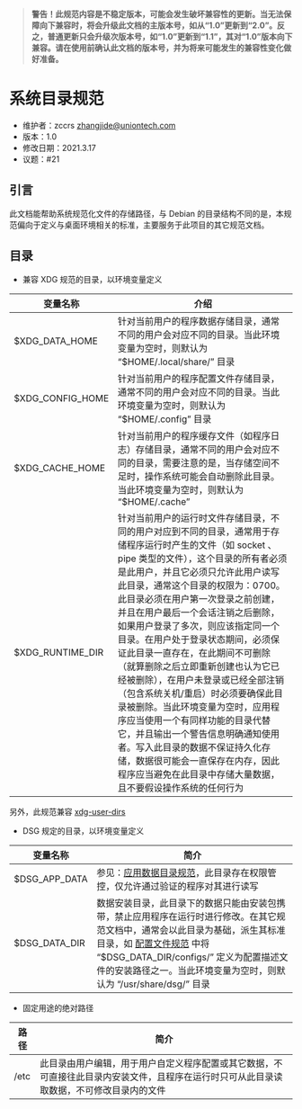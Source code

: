 > __警告！此规范内容是不稳定版本，可能会发生破坏兼容性的更新。当无法保障向下兼容时，将会升级此文档的主版本号，如从“1.0”更新到“2.0”。反之，普通更新只会升级次版本号，如“1.0”更新到“1.1”，其对“1.0”版本向下兼容。请在使用前确认此文档的版本号，并为将来可能发生的兼容性变化做好准备。__

# 系统目录规范

* 维护者：zccrs <zhangjide@uniontech.com>
* 版本：1.0
* 修改日期：2021.3.17
* 议题：#21

## 引言

此文档能帮助系统规范化文件的存储路径，与 Debian 的目录结构不同的是，本规范偏向于定义与桌面环境相关的标准，主要服务于此项目的其它规范文档。

## 目录

- 兼容 XDG 规范的目录，以环境变量定义

|  变量名称  | 介绍 |
|  ----  |  ----  |
| $XDG_DATA_HOME | 针对当前用户的程序数据存储目录，通常不同的用户会对应不同的目录。当此环境变量为空时，则默认为 “$HOME/.local/share/” 目录 |
| $XDG_CONFIG_HOME | 针对当前用户的程序配置文件存储目录，通常不同的用户会对应不同的目录。当此环境变量为空时，则默认为 “$HOME/.config” 目录 |
| $XDG_CACHE_HOME | 针对当前用户的程序缓存文件（如程序日志）存储目录，通常不同的用户会对应不同的目录，需要注意的是，当存储空间不足时，操作系统可能会自动删除此目录。当此环境变量为空时，则默认为 “$HOME/.cache” |
| $XDG_RUNTIME_DIR | 针对当前用户的运行时文件存储目录，不同的用户对应到不同的目录，通常用于存储程序运行时产生的文件（如 socket 、 pipe 类型的文件），这个目录的所有者必须是此用户，并且它必须只允许此用户读写此目录，通常这个目录的权限为：0700。此目录必须在用户第一次登录之前创建，并且在用户最后一个会话注销之后删除，如果用户登录了多次，则应该指定同一个目录。在用户处于登录状态期间，必须保证此目录一直存在，在此期间不可删除（就算删除之后立即重新创建也认为它已经被删除），在用户未登录或已经全部注销（包含系统关机/重启）时必须要确保此目录被删除。当此环境变量为空时，应用程序应当使用一个有同样功能的目录代替它，并且输出一个警告信息明确通知使用者。写入此目录的数据不保证持久化存储，数据很可能会一直保存在内存，因此程序应当避免在此目录中存储大量数据，且不要假设操作系统的任何行为 |

另外，此规范兼容 [xdg-user-dirs](https://www.freedesktop.org/wiki/Software/xdg-user-dirs/)

- DSG 规定的目录，以环境变量定义

|  变量名称  | 简介 |
|  ----  | ----  |
| $DSG_APP_DATA | 参见：[应用数据目录规范](应用数据目录规范.md#应用私有数据目录)，此目录存在权限管控，仅允许通过验证的程序对其进行读写 |
| $DSG_DATA_DIR | 数据安装目录，此目录下的数据只能由安装包携带，禁止应用程序在运行时进行修改。在其它规范文档中，通常会以此目录为基础，派生其标准目录，如 [配置文件规范](unstable/配置文件规范.md) 中将 “$DSG_DATA_DIR/configs/” 定义为配置描述文件的安装路径之一。当此环境变量为空时，则默认为 “/usr/share/dsg/” 目录 |

- 固定用途的绝对路径

|  路径  | 简介 |
|  ----  | ----  |
| /etc | 此目录由用户编辑，用于用户自定义程序配置或其它数据，不可直接往此目录内安装文件，且程序在运行时只可从此目录读取数据，不可修改目录内的文件 |
